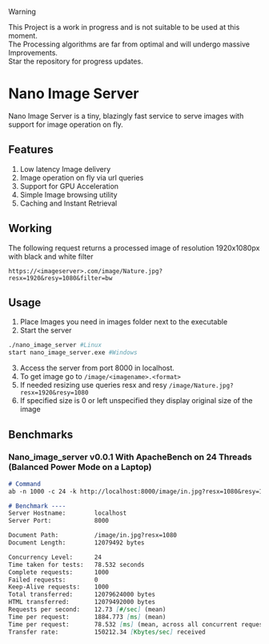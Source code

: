 > [!WARNING]  
> This Project is a work in progress and is not suitable to be used at this moment.  <br>
> The Processing algorithms are far from optimal and will undergo massive Improvements. <br>
> Star the repository for progress updates.

# Nano Image Server
Nano Image Server is a tiny, blazingly fast service to serve images with support for image operation on fly.

## Features
1. Low latency Image delivery
2. Image operation on fly via url queries
3. Support for GPU Acceleration
4. Simple Image browsing utility
5. Caching and Instant Retrieval

## Working

The following request returns a processed image of resolution 1920x1080px with black and white filter
```
https://<imageserver>.com/image/Nature.jpg?resx=1920&resy=1080&filter=bw
```

## Usage

1. Place Images you need in images folder next to the executable
2. Start the server
```bash
./nano_image_server #Linux
start nano_image_server.exe #Windows
```
3. Access the server from port 8000 in localhost.
4. To get image go to `/image/<imagename>.<format>`
5. If needed resizing use queries resx and resy `/image/Nature.jpg?resx=1920&resy=1080`
6. If specified size is 0 or left unspecified they display original size of the image


## Benchmarks 

### Nano_image_server **v0.0.1** With ApacheBench on 24 Threads (Balanced Power Mode on a Laptop)
```markdown
# Command 
ab -n 1000 -c 24 -k http://localhost:8000/image/in.jpg?resx=1080&resy=1920

# Benchmark ----
Server Hostname:        localhost
Server Port:            8000

Document Path:          /image/in.jpg?resx=1080
Document Length:        12079492 bytes

Concurrency Level:      24
Time taken for tests:   78.532 seconds
Complete requests:      1000
Failed requests:        0
Keep-Alive requests:    1000
Total transferred:      12079624000 bytes
HTML transferred:       12079492000 bytes
Requests per second:    12.73 [#/sec] (mean)
Time per request:       1884.773 [ms] (mean)
Time per request:       78.532 [ms] (mean, across all concurrent requests)
Transfer rate:          150212.34 [Kbytes/sec] received
```

